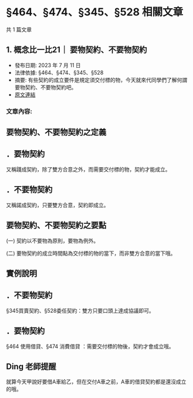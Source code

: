 # §464、§474、§345、§528 相關文章

共 1 篇文章

## 1. 概念比一比21｜ 要物契約、不要物契約

- 發布日期: 2023 年 7 月 11 日
- 法律依據: §464、§474、§345、§528
- 摘要: 有些契約的成立要件是規定須交付標的物，今天就來代同學們了解何謂要物契約、不要物契約吧。
- [原文連結](https://www.jasper-realestate.com/%e6%a6%82%e5%bf%b5%e6%af%94%e4%b8%80%e6%af%9421-%e8%a6%81%e7%89%a9%e5%a5%91%e7%b4%84-%e4%b8%8d%e8%a6%81%e7%89%a9%e5%a5%91%e7%b4%84/)

### 文章內容:

## 要物契約、不要物契約之定義

## ．要物契約

又稱踐成契約，除了雙方合意之外，而需要交付標的物，契約才能成立。

## ．不要物契約

又稱諾成契約，只要雙方合意，契約即成立。

## 要物契約、不要物契約之要點

(一) 契約以不要物為原則，要物為例外。

(二) 要物契約的成立時間點為交付標的物的當下，而非雙方合意的當下哦。

## 實例說明

## ．不要物契約

§345買賣契約、§528委任契約：雙方只要口頭上達成協議即可。

## ．要物契約

§464 使用借貸、§474 消費借貸 ：需要交付標的物後，契約才會成立哦。

## Ding 老師提醒

就算今天甲說好要借A車給乙，但在交付A車之前，A車的借貸契約都是還沒成立的哦。